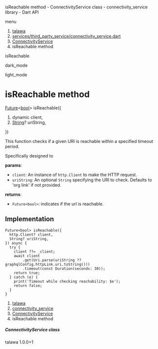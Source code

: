 




isReachable method - ConnectivityService class - connectivity\_service library - Dart API







menu

1. [talawa](../../index.html)
2. [services/third\_party\_service/connectivity\_service.dart](../../file-___home_harshil_Desktop_open-source_palisadoes_talawa_lib_services_third_party_service_connectivity_service/)
3. [ConnectivityService](../../file-___home_harshil_Desktop_open-source_palisadoes_talawa_lib_services_third_party_service_connectivity_service/ConnectivityService-class.html)
4. isReachable method

isReachable


dark\_mode

light\_mode




# isReachable method


[Future](https://api.flutter.dev/flutter/dart-core/Future-class.html)<[bool](https://api.flutter.dev/flutter/dart-core/bool-class.html)>
isReachable({

1. dynamic client,
2. [String](https://api.flutter.dev/flutter/dart-core/String-class.html)? uriString,

})

This function checks if a given URI is reachable within a specified timeout period.

Specifically designed to

**params**:

* `client`: An instance of `http.Client` to make the HTTP request.
* `uriString`: An optional `String` specifying the URI to check.
  Defaults to 'org link' if not provided.

**returns**:

* `Future<bool>`: indicates if the url is reachable.

## Implementation

```
Future<bool> isReachable({
  http.Client? client,
  String? uriString,
}) async {
  try {
    client ??= _client;
    await client
        .get(Uri.parse(uriString ?? graphqlConfig.httpLink.uri.toString()))
        .timeout(const Duration(seconds: 30));
    return true;
  } catch (e) {
    print('Timeout while checking reachability: $e');
    return false;
  }
}
```

 


1. [talawa](../../index.html)
2. [connectivity\_service](../../file-___home_harshil_Desktop_open-source_palisadoes_talawa_lib_services_third_party_service_connectivity_service/)
3. [ConnectivityService](../../file-___home_harshil_Desktop_open-source_palisadoes_talawa_lib_services_third_party_service_connectivity_service/ConnectivityService-class.html)
4. isReachable method

##### ConnectivityService class





talawa
1.0.0+1






